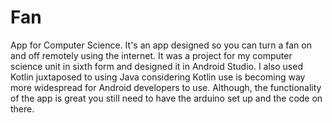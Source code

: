 # Fan
App for Computer Science.
It's an app designed so you can turn a fan on and off remotely using the internet. It was a project for my computer science unit in sixth form and designed it in Android Studio. I also used Kotlin juxtaposed to using Java considering Kotlin use is becoming way more widespread for Android developers to use. Although, the functionality of the app is great you still need to have the arduino set up and the code on there. 
